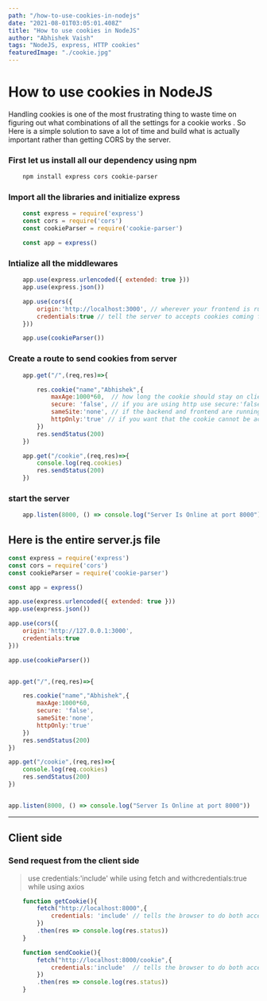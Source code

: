 ```yaml
---
path: "/how-to-use-cookies-in-nodejs"
date: "2021-08-01T03:05:01.408Z"
title: "How to use cookies in NodeJS"
author: "Abhishek Vaish"
tags: "NodeJS, express, HTTP cookies"
featuredImage: "./cookie.jpg"
---
```


# How to use cookies in NodeJS

Handling cookies is one of the most frustrating thing to waste time on figuring out what combinations of all the settings for a cookie works . So Here is a simple solution to save a lot of time and build what is actually important rather than getting CORS by the server.

### First let us install all our dependency using npm
```sh
	npm install express cors cookie-parser
```

### Import all the libraries and initialize express
```js
	const express = require('express')
	const cors = require('cors')
	const cookieParser = require('cookie-parser')

	const app = express()
```


### Intialize all the middlewares 
```js
	app.use(express.urlencoded({ extended: true }))
	app.use(express.json())

	app.use(cors({
		origin:'http://localhost:3000', // wherever your frontend is running
		credentials:true // tell the server to accepts cookies coming from client side
	}))

	app.use(cookieParser())

```

### Create a route to send cookies from server
```js
	app.get("/",(req,res)=>{

		res.cookie("name","Abhishek",{
			maxAge:1000*60,  // how long the cookie should stay on clients browser
			secure: 'false', // if you are using http use secure:'false' the false is in string
			sameSite:'none', // if the backend and frontend are running on different locations 
			httpOnly:'true' // if you want that the cookie cannot be access by using document.cookie on client side
		})
		res.sendStatus(200)
	})

	app.get("/cookie",(req,res)=>{
		console.log(req.cookies)
		res.sendStatus(200)
	})

```
### start the server
```js
	app.listen(8000, () => console.log("Server Is Online at port 8000"))
```

## Here is the entire server.js file
```js
const express = require('express')
const cors = require('cors')
const cookieParser = require('cookie-parser')

const app = express()

app.use(express.urlencoded({ extended: true }))
app.use(express.json())

app.use(cors({
	origin:'http://127.0.0.1:3000',
	credentials:true
}))

app.use(cookieParser())


app.get("/",(req,res)=>{

	res.cookie("name","Abhishek",{
		maxAge:1000*60,
		secure: 'false',
		sameSite:'none',
		httpOnly:'true'
	})
	res.sendStatus(200)
})

app.get("/cookie",(req,res)=>{
	console.log(req.cookies)
	res.sendStatus(200)
})


app.listen(8000, () => console.log("Server Is Online at port 8000"))
```


---


## Client side

### Send request from the client side
> use credentials:'include' while using fetch and withcredentials:true while using axios
```js
	function getCookie(){
		fetch("http://localhost:8000",{
			credentials: 'include' // tells the browser to do both accept and send cookie 
		})
		.then(res => console.log(res.status))
	}

	function sendCookie(){
		fetch("http://localhost:8000/cookie",{
			credentials:'include'  // tells the browser to do both accept and send cookie 
		})
		.then(res => console.log(res.status))
	}
	
```